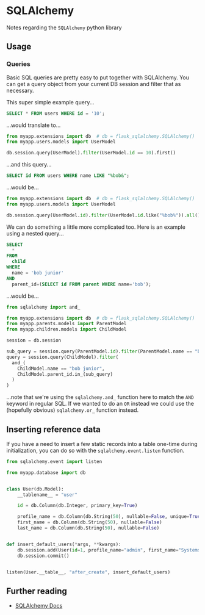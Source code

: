 # SQLAlchemy

Notes regarding the `SQLAlchemy` python library

## Usage

### Queries

Basic SQL queries are pretty easy to put together with SQLAlchemy. You can get a
query object from your current DB session and filter that as necessary.

This super simple example query...

```sql
SELECT * FROM users WHERE id = '10';
```

...would translate to...

```python
from myapp.extensions import db  # db = flask_sqlalchemy.SQLAlchemy()
from myapp.users.models import UserModel

db.session.query(UserModel).filter(UserModel.id == 10).first()
```

...and this query...

```sql
SELECT id FROM users WHERE name LIKE "%bob&";
```

...would be...

```python
from myapp.extensions import db  # db = flask_sqlalchemy.SQLAlchemy()
from myapp.users.models import UserModel

db.session.query(UserModel.id).filter(UserModel.id.like("%bob%")).all()
```

We can do something a little more complicated too. Here is an example
using a nested query...

```sql
SELECT
  *
FROM
  child
WHERE
  name = 'bob junior'
AND
  parent_id=(SELECT id FROM parent WHERE name='bob');
```

...would be...

```python
from sqlalchemy import and_

from myapp.extensions import db  # db = flask_sqlalchemy.SQLAlchemy()
from myapp.parents.models import ParentModel
from myapp.children.models import ChildModel

session = db.session

sub_query = session.query(ParentModel.id).filter(ParentModel.name == "bob").subquery()
query = session.query(ChildModel).filter(
  and_(
    ChildModel.name == "bob junior",
    ChildModel.parent_id.in_(sub_query)
  )
)
```

...note that we're using the `sqlalchemy.and_` function here to match the `AND`
keyword in regular SQL. If we wanted to do an `OR` instead we could use the
(hopefully obvious) `sqlalchemy.or_` function instead.

## Inserting reference data

If you have a need to insert a few static records into a table one-time during
initialization, you can do so with the `sqlalchemy.event.listen` function.

```python
from sqlalchemy.event import listen

from myapp.database import db


class User(db.Model):
    __tablename__ = "user"

    id = db.Column(db.Integer, primary_key=True)

    profile_name = db.Column(db.String(50), nullable=False, unique=True)
    first_name = db.Column(db.String(50), nullable=False)
    last_name = db.Column(db.String(50), nullable=False)


def insert_default_users(*args, **kwargs):
    db.session.add(User(id=1, profile_name="admin", first_name="Systems", last_name="Administrator"))
    db.session.commit()


listen(User.__table__, "after_create", insert_default_users)
```

## Further reading

* [SQLAlchemy Docs](https://docs.sqlalchemy.org/en/13/)

